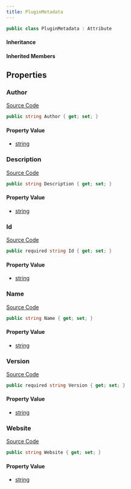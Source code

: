 ```yaml
---
title: PluginMetadata
---
```


```csharp
public class PluginMetadata : Attribute
```

#### Inheritance

#### Inherited Members

## Properties

### Author

[Source Code](https://github.com/swiftly-solution/swiftlys2/blob/beta/managed/src/SwiftlyS2.Shared/PluginMetadata.cs#L12)

```csharp
public string Author { get; set; }
```

#### Property Value

- [string](https://learn.microsoft.com/dotnet/api/system.string)

### Description

[Source Code](https://github.com/swiftly-solution/swiftlys2/blob/beta/managed/src/SwiftlyS2.Shared/PluginMetadata.cs#L13)

```csharp
public string Description { get; set; }
```

#### Property Value

- [string](https://learn.microsoft.com/dotnet/api/system.string)

### Id

[Source Code](https://github.com/swiftly-solution/swiftlys2/blob/beta/managed/src/SwiftlyS2.Shared/PluginMetadata.cs#L5)

```csharp
public required string Id { get; set; }
```

#### Property Value

- [string](https://learn.microsoft.com/dotnet/api/system.string)

### Name

[Source Code](https://github.com/swiftly-solution/swiftlys2/blob/beta/managed/src/SwiftlyS2.Shared/PluginMetadata.cs#L7)

```csharp
public string Name { get; set; }
```

#### Property Value

- [string](https://learn.microsoft.com/dotnet/api/system.string)

### Version

[Source Code](https://github.com/swiftly-solution/swiftlys2/blob/beta/managed/src/SwiftlyS2.Shared/PluginMetadata.cs#L11)

```csharp
public required string Version { get; set; }
```

#### Property Value

- [string](https://learn.microsoft.com/dotnet/api/system.string)

### Website

[Source Code](https://github.com/swiftly-solution/swiftlys2/blob/beta/managed/src/SwiftlyS2.Shared/PluginMetadata.cs#L14)

```csharp
public string Website { get; set; }
```

#### Property Value

- [string](https://learn.microsoft.com/dotnet/api/system.string)

